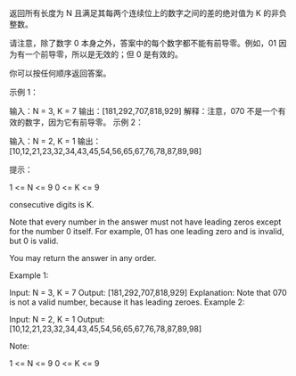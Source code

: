 返回所有长度为 N 且满足其每两个连续位上的数字之间的差的绝对值为 K 的非负整数。

请注意，除了数字 0 本身之外，答案中的每个数字都不能有前导零。例如，01 因为有一个前导零，所以是无效的；但 0 是有效的。

你可以按任何顺序返回答案。

 

示例 1：

输入：N = 3, K = 7
输出：[181,292,707,818,929]
解释：注意，070 不是一个有效的数字，因为它有前导零。
示例 2：

输入：N = 2, K = 1
输出：[10,12,21,23,32,34,43,45,54,56,65,67,76,78,87,89,98]
 

提示：

1 <= N <= 9
0 <= K <= 9


consecutive digits is K.

Note that every number in the answer must not have leading zeros except for the number 0 itself. For example, 01 has one leading zero and is invalid, but 0 is valid.

You may return the answer in any order.

 

Example 1:

Input: N = 3, K = 7
Output: [181,292,707,818,929]
Explanation: Note that 070 is not a valid number, because it has leading zeroes.
Example 2:

Input: N = 2, K = 1
Output: [10,12,21,23,32,34,43,45,54,56,65,67,76,78,87,89,98]
 

Note:

1 <= N <= 9
0 <= K <= 9
